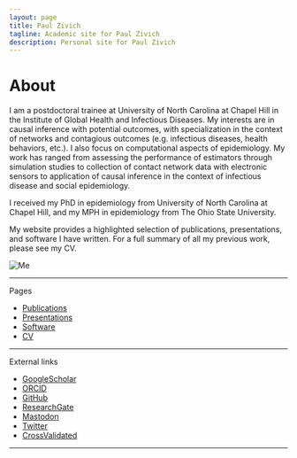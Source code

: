 ```yaml
---
layout: page
title: Paul Zivich
tagline: Academic site for Paul Zivich
description: Personal site for Paul Zivich
---
```


# About

I am a postdoctoral trainee at University of North Carolina at Chapel Hill in the Institute of Global Health and 
Infectious Diseases. My interests are in causal inference with potential outcomes, with 
specialization in the context of networks and contagious outcomes (e.g. infectious diseases, health behaviors, etc.). 
I also focus on computational aspects of epidemiology. My work has ranged from assessing the 
performance of estimators through simulation studies to collection of contact network data with electronic sensors to 
application of causal inference in the context of infectious disease and social epidemiology. 

I received my PhD in epidemiology from University of North Carolina at Chapel Hill, and my MPH in 
epidemiology from The Ohio State University. 

My website provides a highlighted selection of publications, presentations, and software I have written. For a full 
summary of all my previous work, please see my CV.

![Me](https://pzivich.github.io/assets/images/paul_zivich_min.JPG)

------------------
Pages

- [Publications](pages/publications.html)
- [Presentations](pages/presentations.html)
- [Software](pages/software.html)
- [CV](https://pzivich.github.io/assets/cv/pzivich_CV.pdf)

------------------

External links

- [GoogleScholar](https://scholar.google.com/citations?user=hbU-gZ0AAAAJ&hl=en)
- [ORCID](https://orcid.org/0000-0002-9932-1095)
- [GitHub](https://github.com/pzivich)
- [ResearchGate](https://www.researchgate.net/profile/Paul-Zivich)
- [Mastodon](https://qoto.org/@PausalZ)
- [Twitter](https://twitter.com/PausalZ)
- [CrossValidated](https://stats.stackexchange.com/users/247479/pzivich)

------------------
